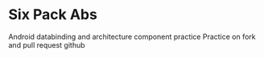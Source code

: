# Six Pack Abs
Android databinding and architecture component practice
Practice on fork and pull request github
